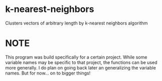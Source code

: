 # k-nearest-neighbors
Clusters vectors of arbitrary length by k-nearest neighbors algorithm

# NOTE
This program was build specifically for a certain project.
While some variable names may be specific to that project, the functions can
be used more generally.
I do plan on going back later an generalizing the variable names. But for now... on to bigger things!
